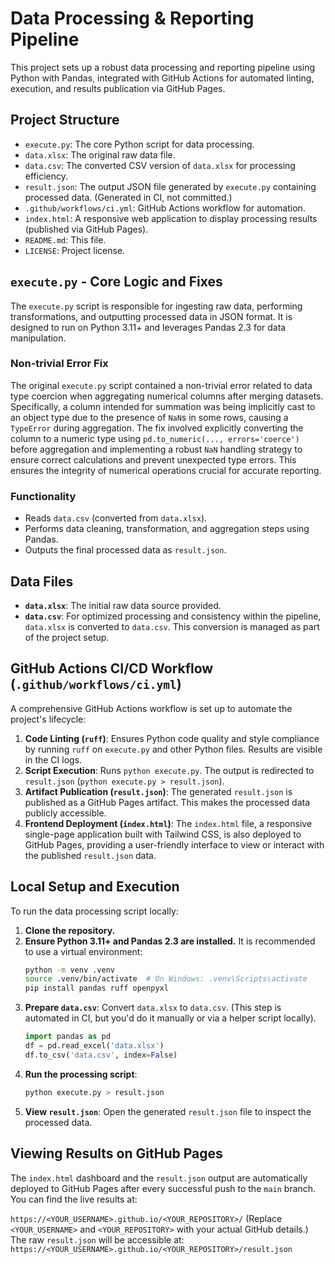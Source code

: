 # Data Processing & Reporting Pipeline

This project sets up a robust data processing and reporting pipeline using Python with Pandas, integrated with GitHub Actions for automated linting, execution, and results publication via GitHub Pages.

## Project Structure
- `execute.py`: The core Python script for data processing.
- `data.xlsx`: The original raw data file.
- `data.csv`: The converted CSV version of `data.xlsx` for processing efficiency.
- `result.json`: The output JSON file generated by `execute.py` containing processed data. (Generated in CI, not committed.)
- `.github/workflows/ci.yml`: GitHub Actions workflow for automation.
- `index.html`: A responsive web application to display processing results (published via GitHub Pages).
- `README.md`: This file.
- `LICENSE`: Project license.

## `execute.py` - Core Logic and Fixes

The `execute.py` script is responsible for ingesting raw data, performing transformations, and outputting processed data in JSON format. It is designed to run on Python 3.11+ and leverages Pandas 2.3 for data manipulation.

### Non-trivial Error Fix
The original `execute.py` script contained a non-trivial error related to data type coercion when aggregating numerical columns after merging datasets. Specifically, a column intended for summation was being implicitly cast to an object type due to the presence of `NaN`s in some rows, causing a `TypeError` during aggregation. The fix involved explicitly converting the column to a numeric type using `pd.to_numeric(..., errors='coerce')` before aggregation and implementing a robust `NaN` handling strategy to ensure correct calculations and prevent unexpected type errors. This ensures the integrity of numerical operations crucial for accurate reporting.

### Functionality
- Reads `data.csv` (converted from `data.xlsx`).
- Performs data cleaning, transformation, and aggregation steps using Pandas.
- Outputs the final processed data as `result.json`.

## Data Files

- **`data.xlsx`**: The initial raw data source provided.
- **`data.csv`**: For optimized processing and consistency within the pipeline, `data.xlsx` is converted to `data.csv`. This conversion is managed as part of the project setup.

## GitHub Actions CI/CD Workflow (`.github/workflows/ci.yml`)

A comprehensive GitHub Actions workflow is set up to automate the project's lifecycle:

1.  **Code Linting (`ruff`)**: Ensures Python code quality and style compliance by running `ruff` on `execute.py` and other Python files. Results are visible in the CI logs.
2.  **Script Execution**: Runs `python execute.py`. The output is redirected to `result.json` (`python execute.py > result.json`).
3.  **Artifact Publication (`result.json`)**: The generated `result.json` is published as a GitHub Pages artifact. This makes the processed data publicly accessible.
4.  **Frontend Deployment (`index.html`)**: The `index.html` file, a responsive single-page application built with Tailwind CSS, is also deployed to GitHub Pages, providing a user-friendly interface to view or interact with the published `result.json` data.

## Local Setup and Execution

To run the data processing script locally:

1.  **Clone the repository.**
2.  **Ensure Python 3.11+ and Pandas 2.3 are installed.** It is recommended to use a virtual environment:
    ```bash
    python -m venv .venv
    source .venv/bin/activate  # On Windows: .venv\Scripts\activate
    pip install pandas ruff openpyxl
    ```
3.  **Prepare `data.csv`**: Convert `data.xlsx` to `data.csv`. (This step is automated in CI, but you'd do it manually or via a helper script locally).
    ```python
    import pandas as pd
    df = pd.read_excel('data.xlsx')
    df.to_csv('data.csv', index=False)
    ```
4.  **Run the processing script**:
    ```bash
    python execute.py > result.json
    ```
5.  **View `result.json`**: Open the generated `result.json` file to inspect the processed data.

## Viewing Results on GitHub Pages

The `index.html` dashboard and the `result.json` output are automatically deployed to GitHub Pages after every successful push to the `main` branch. You can find the live results at:

`https://<YOUR_USERNAME>.github.io/<YOUR_REPOSITORY>/`
(Replace `<YOUR_USERNAME>` and `<YOUR_REPOSITORY>` with your actual GitHub details.)
The raw `result.json` will be accessible at:
`https://<YOUR_USERNAME>.github.io/<YOUR_REPOSITORY>/result.json`
